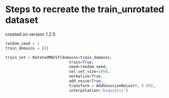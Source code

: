 # Steps to recreate the train_unrotated dataset

created on version 1.2.5


```python
random_seed = 1
train_domains = [0]

train_set = RotatedMNIST(domains=train_domains, 
                            train=True, 
                            seed=random_seed, 
                            val_set_size=1000, 
                            normalize=True, 
                            add_noise=True,
                            transform = AddGaussianNoise(0, 0.08),
                            interpolation='biquintic')
```
